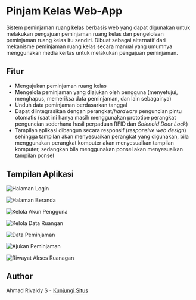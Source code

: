 # Pinjam Kelas Web-App

Sistem peminjaman ruang kelas berbasis web yang dapat digunakan untuk melakukan pengajuan peminjaman ruang kelas dan pengelolaan peminjaman ruang kelas itu sendiri. Dibuat sebagai alternatif dari mekanisme peminjaman ruang kelas secara manual yang umumnya menggunakan media kertas untuk melakukan pengajuan peminjaman.


## Fitur

* Mengajukan peminjaman ruang kelas
* Mengelola peminjaman yang diajukan oleh pengguna (menyetujui, menghapus, memeriksa data peminjaman, dan lain sebagainya)
* Unduh data peminjaman berdasarkan tanggal
* Dapat diintegrasikan dengan perangkat/*hardware* penguncian pintu otomatis (saat ini hanya masih menggunakan prototipe perangkat penguncian sederhana hasil perpaduan RFID dan *Solenoid Door Lock*)
* Tampilan aplikasi dibangun secara responsif (*responsive web design*) sehingga tampilan akan menyesuaikan perangkat yang digunakan, bila menggunakan perangkat komputer akan menyesuaikan tampilan komputer, sedangkan bila menggunakan ponsel akan menyesuaikan tampilan ponsel


## Tampilan Aplikasi

![Halaman Login](https://user-images.githubusercontent.com/76983038/104809591-0a01fe80-5821-11eb-9234-b142322e1b07.PNG)

![Halaman Beranda](https://user-images.githubusercontent.com/76983038/104809861-ffe0ff80-5822-11eb-9f66-6fd0d4f1614d.PNG)

![Kelola Akun Pengguna](https://user-images.githubusercontent.com/76983038/104810321-500d9100-5826-11eb-8ae4-62c783f36177.PNG)

![Kelola Data Ruangan](https://user-images.githubusercontent.com/76983038/104810359-92cf6900-5826-11eb-9935-b2fb17ec7038.PNG)

![Data Peminjaman](https://user-images.githubusercontent.com/76983038/104810381-b4305500-5826-11eb-977e-ea2e0360bc36.PNG)

![Ajukan Peminjaman](https://user-images.githubusercontent.com/76983038/104810395-cb6f4280-5826-11eb-9f22-f6549d021a3a.PNG)

![Riwayat Akses Ruanagan](https://user-images.githubusercontent.com/76983038/104810407-e2159980-5826-11eb-9d2d-37a2f0010292.PNG)


## Author

Ahmad Rivaldy S - [Kunjungi Situs](https://rivaldy.net)
